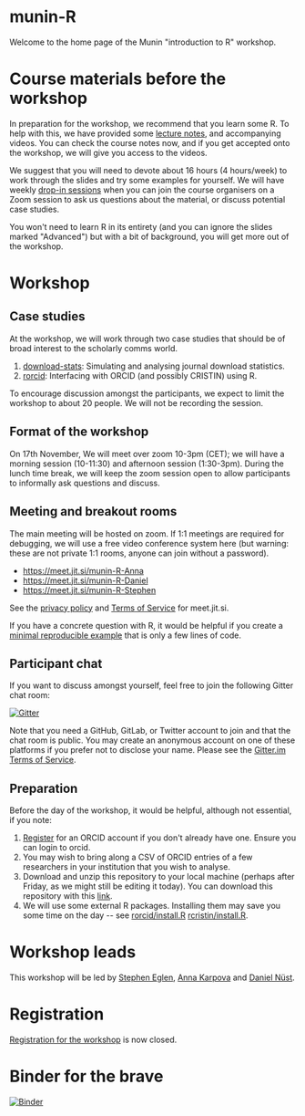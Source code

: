 # munin-R

Welcome to the home page of the Munin "introduction to R" workshop.

# Course materials before the workshop

In preparation for the workshop, we recommend that you learn some R.
To help with this, we have provided some [lecture
notes](https://github.com/lgatto/spr/blob/master/2020/spr-revised.pdf),
and accompanying videos.  You can check the course notes now, and if
you get accepted onto the workshop, we will give you access to the
videos.

We suggest that you will need to devote about 16 hours (4 hours/week)
to work through the slides and try some examples for yourself.  We
will have weekly [drop-in sessions](#drop-in-sessions) when you can 
join the course organisers on a Zoom session to ask us questions about
the material, or discuss potential case studies.

You won't need to learn R in its entirety (and you can ignore the
slides marked "Advanced") but with a bit of background, you will get
more out of the workshop.

# Workshop


## Case studies

At the workshop, we will work through two case studies that should be
of broad interest to the scholarly comms world.

1. [download-stats](download-stats/): Simulating and analysing journal download statistics.
2. [rorcid](rorcid/): Interfacing with ORCID (and possibly CRISTIN) using R.

To encourage discussion amongst the participants, we expect to limit
the workshop to about 20 people.  We will not be recording the session.

## Format of the workshop

On 17th November, We will meet over zoom 10-3pm (CET); we will have a
morning session (10-11:30) and afternoon session (1:30-3pm).  During
the lunch time break, we will keep the zoom session open to allow
participants to informally ask questions and discuss.


## Meeting and breakout rooms

The main meeting will be hosted on zoom.  If 1:1 meetings are required
for debugging, we will use a free video conference system here (but
warning: these are not private 1:1 rooms, anyone can join without a
password).

- https://meet.jit.si/munin-R-Anna
- https://meet.jit.si/munin-R-Daniel
- https://meet.jit.si/munin-R-Stephen

See the [privacy policy](https://jitsi.org/meet-jit-si-privacy/) and 
[Terms of Service](https://jitsi.org/meet-jit-si-terms-of-service/) for 
meet.jit.si.

If you have a concrete question with R, it would be helpful if you create
a [minimal reproducible 
example](https://stackoverflow.com/help/minimal-reproducible-example)
that is only a few lines of code.

## Participant chat

If you want to discuss amongst yourself, feel free to join the
following Gitter chat room:

[![Gitter](https://badges.gitter.im/munin-R/community.svg)](https://gitter.im/munin-R/community?utm_source=badge&utm_medium=badge&utm_campaign=pr-badge)

Note that you need a GitHub, GitLab, or Twitter account to join and 
that the chat room is public. You may create an anonymous account on one
of these platforms if you prefer not to disclose your name.
Please see the [Gitter.im Terms of 
Service](https://element.io/terms-of-service).

## Preparation

Before the day of the workshop, it would be helpful, although not
essential, if you note:

1. [Register](https://orcid.org/register) for an ORCID account if
   you don't already have one.  Ensure you can login to orcid.
2. You may wish to bring along a CSV of ORCID entries of a few researchers
   in your institution that you wish to analyse.
3. Download and unzip this repository to your local machine (perhaps
   after Friday, as we might still be editing it today).  You can
   download this repository  with this
   [link](https://github.com/sje30/munin-R/archive/main.zip).
4. We  will use some external R packages.  Installing them may save
   you some time on the day -- see
   [rorcid/install.R](rorcid/install.R)
   [rcristin/install.R](rcristin/install.R).
   
# Workshop leads

This workshop will be led by [Stephen Eglen](https://sje30.github.io),
[Anna
Karpova](https://en.uit.no/ub/ansatte/person?p_document_id=583424) and
[Daniel Nüst](https://nuest.staff.ifgi.de/).

# Registration

[Registration for the
workshop](https://site.uit.no/muninconf/pre-conference-workshop) is
now closed.




# Binder for the brave

[![Binder](https://mybinder.org/badge_logo.svg)](https://mybinder.org/v2/gh/sje30/munin-R/HEAD?urlpath=rstudio)
